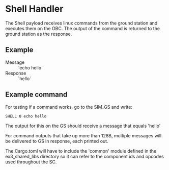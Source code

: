 # Shell Handler

The Shell payload receives linux commands from the ground station and executes
them on the OBC. The output of the command is returned to the ground station as
the response.

## Example

<dl>
  <dt>Message</dt>
    <dd>`echo hello`</dd>
  <dt>Response</dt>
    <dd>`hello`</dd>
</dl>

## Example command

For testing if a command works, go to the SIM_GS and write:

```SHELL 0 echo hello```

The output for this on the GS should receive a message that equals 'hello'

For command outputs that take up more than 128B, multiple messages will be delivered to GS in response, each printed out.

The Cargo.toml will have to include the 'common' module defined in the ex3_shared_libs directory so it can refer to the component ids and opcodes used throughout the SC.
